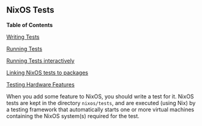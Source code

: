 ## NixOS Tests

**Table of Contents**

[Writing Tests](#sec-writing-nixos-tests)

[Running Tests](#sec-running-nixos-tests)

[Running Tests interactively](#sec-running-nixos-tests-interactively)

[Linking NixOS tests to packages](#sec-linking-nixos-tests-to-packages)

[Testing Hardware Features](#sec-nixos-test-testing-hardware-features)

When you add some feature to NixOS, you should write a test for it. NixOS tests are kept in the directory `nixos/tests`, and are executed (using Nix) by a testing framework that automatically starts one or more virtual machines containing the NixOS system(s) required for the test.
